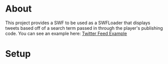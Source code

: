 About
=====

This project provides a SWF to be used as a SWFLoader that displays tweets 
based off of a search term passed in through the player's publishing code. 
You can see an example here: [Twitter Feed Example](http://x.brightcove.com/brandon/Twitter-Feed/)

Setup
=====
